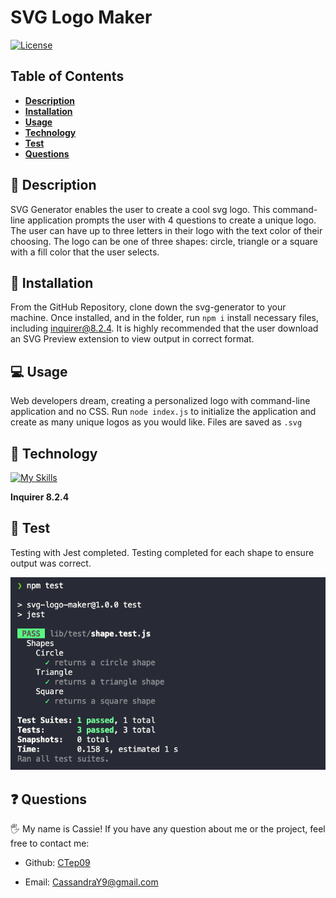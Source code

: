 # SVG Logo Maker

[![License](https://img.shields.io/badge/license-MIT-ff69b4)](https://opensource.org/license/MIT)

## Table of Contents

- [**Description**](#📑-description)
- [**Installation**](#💾-installation)
- [**Usage**](#💻-usage)
- [**Technology**](#🦾-technology)
- [**Test**](#🧪-test)
- [**Questions**](#❓-questions)

## 📑 Description

SVG Generator enables the user to create a cool svg logo. This command-line application prompts the user with 4 questions to create a unique logo. The user can have up to three letters in their logo with the text color of their choosing. The logo can be one of three shapes: circle, triangle or a square with a fill color that the user selects.

## 💾 Installation

From the GitHub Repository, clone down the svg-generator to your machine. Once installed, and in the folder, run `npm i` install necessary files, including inquirer@8.2.4. It is highly recommended that the user download an SVG Preview extension to view output in correct format. 

## 💻 Usage

Web developers dream, creating a personalized logo with command-line application and no CSS. Run `node index.js` to initialize the application and create as many unique logos as you would like. Files are saved as `.svg` 

## 🦾 Technology
[![My Skills](https://skillicons.dev/icons?i=js,nodejs,jest,svg)](https://skillicons.dev)

**Inquirer 8.2.4**


## 🧪 Test

Testing with Jest completed. Testing completed for each shape to ensure output was correct. 



![Jest Testing Output](./images/shape-tests.png)

## ❓ Questions

🖐 My name is Cassie! If you have any question about me or the project, feel free to contact me:

- Github: [CTep09](https://github.com/CTep09)

- Email: [CassandraY9@gmail.com](mailto:cassandray9@gmail.com)
